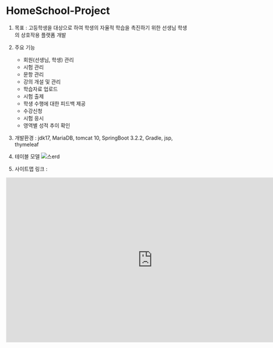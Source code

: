 # HomeSchool-Project

1. 목표 : 고등학생을 대상으로 하여 학생의 자율적 학습을 촉진하기 위한 선생님 학생의 상호작용 플랫폼 개발

2. 주요 기능
     - 회원(선생님, 학생) 관리
     - 시험 관리
     - 문항 관리
     - 강의 개설 및 관리
     - 학습자료 업로드
     - 시험 출제
     - 학생 수행에 대한 피드백 제공
     - 수강신청
     - 시험 응시
     - 영역별 성적 추이 확인

3. 개발환경 : jdk17, MariaDB, tomcat 10, SpringBoot 3.2.2, Gradle, jsp, thymeleaf
   
4. 테이블 모델
![스erd](https://github.com/lsum9/HomeSchool-Project/issues/1#issuecomment-1916260644)

6. 사이트맵 링크 :
 <iframe style="border: 1px solid rgba(0, 0, 0, 0.1);" width="800" height="450" src="https://www.figma.com/embed?embed_host=share&url=https%3A%2F%2Fwww.figma.com%2Ffile%2FgtSpE776PEPOp16e1ublWx%2FhomeSchool%3Ftype%3Ddesign%26node-id%3D0%253A1%26mode%3Ddesign%26t%3Da4QCjfrEKf56u1Lq-1" allowfullscreen></iframe>
